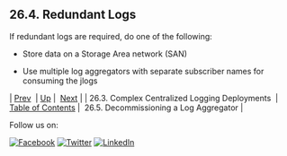 ## 26.4. Redundant Logs

If redundant logs are required, do one of the following:

*   Store data on a Storage Area network (SAN)

*   Use multiple log aggregators with separate subscriber names for consuming the jlogs

| [Prev](cluster.config.logging.complex.php)  | [Up](log_aggregation.php) |  [Next](cluster.config.logging.decommissioning.php) |
| 26.3. Complex Centralized Logging Deployments  | [Table of Contents](index.php) |  26.5. Decommissioning a Log Aggregator |

Follow us on:

[![Facebook](https://support.messagesystems.com/images/icon-facebook.png)](http://www.facebook.com/messagesystems) [![Twitter](https://support.messagesystems.com/images/icon-twitter.png)](http://twitter.com/#!/MessageSystems) [![LinkedIn](https://support.messagesystems.com/images/icon-linkedin.png)](http://www.linkedin.com/company/message-systems)